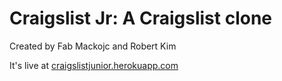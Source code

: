 Craigslist Jr: A Craigslist clone 
=============
Created by Fab Mackojc and Robert Kim

It's live at [craigslistjunior.herokuapp.com](http://craigslistjunior.herokuapp.com)
